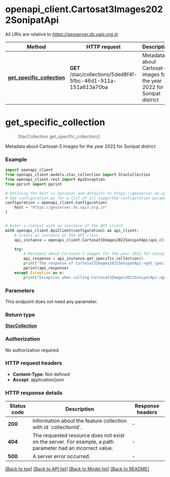 # openapi_client.Cartosat3Images2022SonipatApi

All URIs are relative to *https://geoserver.dx.ugix.org.in*

Method | HTTP request | Description
------------- | ------------- | -------------
[**get_specific_collection**](Cartosat3Images2022SonipatApi.md#get_specific_collection) | **GET** /stac/collections/5ded8f4f-5fbc-46d1-911a-151a613a70ba | Metadata about Cartosat-3 images for the year 2022 for Sonipat district


# **get_specific_collection**
> StacCollection get_specific_collection()

Metadata about Cartosat-3 images for the year 2022 for Sonipat district

### Example


```python
import openapi_client
from openapi_client.models.stac_collection import StacCollection
from openapi_client.rest import ApiException
from pprint import pprint

# Defining the host is optional and defaults to https://geoserver.dx.ugix.org.in
# See configuration.py for a list of all supported configuration parameters.
configuration = openapi_client.Configuration(
    host = "https://geoserver.dx.ugix.org.in"
)


# Enter a context with an instance of the API client
with openapi_client.ApiClient(configuration) as api_client:
    # Create an instance of the API class
    api_instance = openapi_client.Cartosat3Images2022SonipatApi(api_client)

    try:
        # Metadata about Cartosat-3 images for the year 2022 for Sonipat district
        api_response = api_instance.get_specific_collection()
        print("The response of Cartosat3Images2022SonipatApi->get_specific_collection:\n")
        pprint(api_response)
    except Exception as e:
        print("Exception when calling Cartosat3Images2022SonipatApi->get_specific_collection: %s\n" % e)
```



### Parameters

This endpoint does not need any parameter.

### Return type

[**StacCollection**](StacCollection.md)

### Authorization

No authorization required

### HTTP request headers

 - **Content-Type**: Not defined
 - **Accept**: application/json

### HTTP response details

| Status code | Description | Response headers |
|-------------|-------------|------------------|
**200** | Information about the feature collection with id &#x60;collectionId&#x60;. |  -  |
**404** | The requested resource does not exist on the server. For example, a path parameter had an incorrect value. |  -  |
**500** | A server error occurred. |  -  |

[[Back to top]](#) [[Back to API list]](../README.md#documentation-for-api-endpoints) [[Back to Model list]](../README.md#documentation-for-models) [[Back to README]](../README.md)

